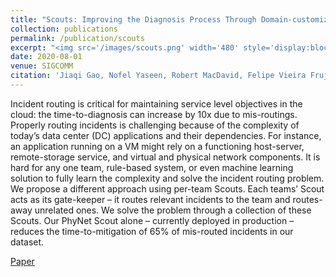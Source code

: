 ```yaml
---
title: "Scouts: Improving the Diagnosis Process Through Domain-customized Incident Routing"
collection: publications
permalink: /publication/scouts
excerpt: "<img src='/images/scouts.png' width='480' style='display:block; margin:auto;'><br/>Cloud providers rent the resources they do not allocate as evictable virtual machines (VMs), like spot instances. In this paper, we first characterize the unallocated resources in Microsoft Azure, and show that they are plenty but may vary widely over time and across servers. Based on the characterization, we propose a new class of VM, called Harvest VM, to harvest and monetize the unallocated resources. A Harvest VM is more flexible and efficient than a spot instance, because it grows and shrinks according to the amount of unallocated resources at its underlying server; it is only evicted/killed when the provider needs its minimum set of resources. Next, we create models that predict the availability of the unallocated resources for Harvest VM deployments. Based on these predictions, we provide Service Level Objectives (SLOs) for the survival rate (e.g., 65% of the Harvest VMs will survive more than a week) and the average number of cores that can be harvested. Our short-term predictions have an average error under 2% and less than 6% for longer terms. We also extend a popular cluster scheduling framework to leverage the harvested resources. Using our SLOs and framework, we can offset the rare evictions with extra harvested cores and achieve the same computational power as regular-priority VMs, but at 91% lower cost. Finally, we outline lessons and results from running Harvest VMs and our framework in production."
date: 2020-08-01
venue: SIGCOMM 
citation: 'Jiaqi Gao, Nofel Yaseen, Robert MacDavid, Felipe Vieira Frujeri, Vincent Liu, Ricardo Bianchini, Ramaswamy Aditya, Xiaohang Wang, Henry Lee, Dave Maltz, Minlan Yu, Behnaz Arzani'
---
```

Incident routing is critical for maintaining service level objectives in the cloud: the time-to-diagnosis can increase by 10x due to mis-routings.  Properly routing incidents is challenging because of the complexity of today’s data center (DC) applications and their dependencies. For instance, an application running on a VM might rely on a functioning host-server, remote-storage service, and virtual and physical network components. It is hard for any one team, rule-based system, or even machine learning solution to fully learn the complexity and solve the incident routing problem. We propose a different approach using per-team Scouts. Each teams’ Scout acts as its gate-keeper – it routes relevant incidents to the team and routes-away unrelated ones. We solve the problem through a collection of these Scouts. Our PhyNet Scout alone – currently deployed in production – reduces the time-to-mitigation of 65% 
of mis-routed incidents in our dataset.

[Paper](https://www.microsoft.com/en-us/research/uploads/prod/2020/07/sigcomm2020-final134.pdf)

